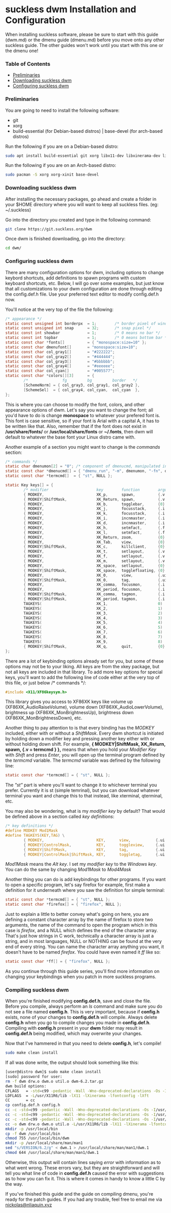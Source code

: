 # suckless dwm Installation and Configuration
When installing suckless software, please be sure to start with this guide (dwm.md) or the dmenu guide (dmenu.md) before you move onto any other suckless guide. The other guides won't work until you start with this one or the dmenu one!


### Table of Contents
 - [Preliminaries](#preliminaries)
 - [Downloading suckless dwm](#downloading-suckless-dwm)
 - [Configuring suckless dwm](#configuring-suckless-dwm)


### Preliminaries
You are going to need to install the following software:
 - git
 - xorg
 - build-essential (for Debian-based distros) | base-devel (for arch-based distros)

Run the following if you are on a Debian-based distro:
```bash
sudo apt install build-essential git xorg libx11-dev libxinerama-dev libxft-dev libwebkit2gtk-4.0-dev
```

Run the following if you are on an Arch-based distro:
```bash
sudo pacman -S xorg xorg-xinit base-devel
```

### Downloading suckless dwm
After installing the necessary packages, go ahead and create a folder in your $HOME directory where you will want to keep all suckless files. (eg: ~/.suckless)

Go into the directory you created and type in the following command:
```bash
git clone https://git.suckless.org/dwm
```

Once dwm is finished downloading, go into the directory:
```bash
cd dwm/
```

### Configuring suckless dwm
There are many configuration options for dwm, including options to change keybord shortcuts, add definitions to spawn programs with custom keyboard shortcuts, etc. Below, I will go over some examples, but just know that all customizations to your dwm configuration are done through editing the config.def.h file. Use your preferred text editor to modify config.def.h now.

You'll notice at the very top of the file the following:
```c
/* appearance */
static const unsigned int borderpx  = 1;        /* border pixel of windows */
static const unsigned int snap      = 32;       /* snap pixel */
static const int showbar            = 1;        /* 0 means no bar */
static const int topbar             = 1;        /* 0 means bottom bar */
static const char *fonts[]          = { "monospace:size=10" };
static const char dmenufont[]       = "monospace:size=10";
static const char col_gray1[]       = "#222222";
static const char col_gray2[]       = "#444444";
static const char col_gray3[]       = "#bbbbbb";
static const char col_gray4[]       = "#eeeeee";
static const char col_cyan[]        = "#005577";
static const char *colors[][3]      = {
        /*               fg         bg         border   */
        [SchemeNorm] = { col_gray3, col_gray1, col_gray2 },
        [SchemeSel]  = { col_gray4, col_cyan,  col_cyan  },
};
```

This is where you can choose to modify the font, colors, and other appearance options of dwm. Let's say you want to change the font; all you'd have to do is change **monospace** to whatever your prefered font is. This font is case sensitive, so if your font is Arial with a capital A, it has to be written like that. Also, remember that if the font does not exist in **/usr/share/fonts/** or **/usr/local/share/fonts** or **~/.fonts**, then dwm will default to whatever the base font your Linux distro came with.

Another example of a section you might want to change is the *commands* section:
```c
/* commands */
static char dmenumon[2] = "0"; /* component of dmenucmd, manipulated in spawn() */
static const char *dmenucmd[] = { "dmenu_run", "-m", dmenumon, "-fn", dmenufont, "-nb", col_gray1, "-nf", col_gray3, "-sb", col_cyan, "-sf", col_gray4, NULL };
static const char *termcmd[]  = { "st", NULL };

static Key keys[] = {
        /* modifier                     key        function        argument */
        { MODKEY,                       XK_p,      spawn,          {.v = dmenucmd } },
        { MODKEY|ShiftMask,             XK_Return, spawn,          {.v = termcmd } },
        { MODKEY,                       XK_b,      togglebar,      {0} },
        { MODKEY,                       XK_j,      focusstack,     {.i = +1 } },
        { MODKEY,                       XK_k,      focusstack,     {.i = -1 } },
        { MODKEY,                       XK_i,      incnmaster,     {.i = +1 } },
        { MODKEY,                       XK_d,      incnmaster,     {.i = -1 } },
        { MODKEY,                       XK_h,      setmfact,       {.f = -0.05} },
        { MODKEY,                       XK_l,      setmfact,       {.f = +0.05} },
        { MODKEY,                       XK_Return, zoom,           {0} },
        { MODKEY,                       XK_Tab,    view,           {0} },
        { MODKEY|ShiftMask,             XK_c,      killclient,     {0} },
        { MODKEY,                       XK_t,      setlayout,      {.v = &layouts[0]} },
        { MODKEY,                       XK_f,      setlayout,      {.v = &layouts[1]} },
        { MODKEY,                       XK_m,      setlayout,      {.v = &layouts[2]} },
        { MODKEY,                       XK_space,  setlayout,      {0} },
        { MODKEY|ShiftMask,             XK_space,  togglefloating, {0} },
        { MODKEY,                       XK_0,      view,           {.ui = ~0 } },
        { MODKEY|ShiftMask,             XK_0,      tag,            {.ui = ~0 } },
        { MODKEY,                       XK_comma,  focusmon,       {.i = -1 } },
        { MODKEY,                       XK_period, focusmon,       {.i = +1 } },
        { MODKEY|ShiftMask,             XK_comma,  tagmon,         {.i = -1 } },
        { MODKEY|ShiftMask,             XK_period, tagmon,         {.i = +1 } },
        TAGKEYS(                        XK_1,                      0)
        TAGKEYS(                        XK_2,                      1)
        TAGKEYS(                        XK_3,                      2)
        TAGKEYS(                        XK_4,                      3)
        TAGKEYS(                        XK_5,                      4)
        TAGKEYS(                        XK_6,                      5)
        TAGKEYS(                        XK_7,                      6)
        TAGKEYS(                        XK_8,                      7)
        TAGKEYS(                        XK_9,                      8)
        { MODKEY|ShiftMask,             XK_q,      quit,           {0} },
};
```

There are a lot of keybinding options already set for you, but some of these options may not be to your liking. All keys are from the xkey package, but not all keys are included in that library. To add more key options for special keys, you'll want to add the following line of code either at the very top of this file, or just below /* commands */:
```c
#include <X11/XF86keysym.h>
```

This library gives you access to XF86XK keys like volume up (XF86XK_AudioRaiseVolume), volume down (XF86XK_AudioLowerVolume), brightness up (XF86XK_MonBrightnessUp), brightness down (XF86XK_MonBrightnessDown), etc.

Another thing to pay attention to is that every binding has the *MODKEY* included, either with or without a *ShiftMask*. Every dwm shortcut is initiated by holding down a modifier key and pressing another key either with or without holding down shift. For example, **{ MODKEY|ShiftMask, XK_Return, spawn, {.v = termcmd } },** means that when you hold your *Modifier Key* with *Shift* and press *Enter*, you will open up the terminal program defined by the *termcmd* variable. The *termcmd* variable was defined by the following line: 
```c
static const char *termcmd[] = { "st", NULL };
```

The *"st"* part is where you'll want to change it to whichever terminal you prefer. Currently it is st (simple temrinal), but you can download whatever terminal you want and change this to that instead, like xterminal, qterminal, etc.

You may also be wondering, what is my *modifier key* by default? That would be defined above in a section called *key definitions*:
```c
/* key definitions */
#define MODKEY Mod1Mask
#define TAGKEYS(KEY,TAG) \
        { MODKEY,                       KEY,      view,           {.ui = 1 << TAG} }, \
        { MODKEY|ControlMask,           KEY,      toggleview,     {.ui = 1 << TAG} }, \
        { MODKEY|ShiftMask,             KEY,      tag,            {.ui = 1 << TAG} }, \
        { MODKEY|ControlMask|ShiftMask, KEY,      toggletag,      {.ui = 1 << TAG} },
```

*Mod1Mask* means the *Alt key*. I set my *modifier key* to the *Windows key*. You can do the same by changing *Mod1Mask* to *Mod4Mask*

Another thing you can do is add keybindings for other programs. If you want to open a specific program, let's say firefox for example, first make a definition for it underneath where you saw the definition for simple terminal:
```c
static const char *termcmd[] = { "st", NULL };
static const char *firefox[] = { "firefox", NULL };
```

Just to explain a little to better convey what's going on here, you are defining a constant character array by the name of firefox to store two arguments, the name of the command to open the program which in this case is *firefox*, and a NULL which defines the end of the character array. That's just how strings in C work, technically a character array is just a string, and in most languages, NULL or NOTHING can be found at the very end of every string. You can name the character array anything you want, it doesn't have to be named *firefox*. You could have even named it *ff* like so:
```c
static const char *ff[] = { "firefox", NULL };
```

As you continue through this guide series, you'll find more information on changing your keybindings when you patch in more suckless programs.


### Compiling suckless dwm
When you're finished modifying **config.def.h**, save and close the file. Before you compile, always perform an *ls* command and make sure you do not see a file named **config.h**. This is very important, because if **config.h** exists, none of your changes to **config.def.h** will compile. Always delete **config.h** when you go to compile changes you made in **config.def.h**. Compiling with **config.h** present in your **dwm** folder may result in **config.def.h** being modified, which may overwrite your changes.

Now that I've hammered in that you need to delete **config.h**, let's compile!
```bash
sudo make clean install
```

If all was done write, the output should look something like this:
```bash
[user@distro dwm]$ sudo make clean install
[sudo] password for user: 
rm -f dwm drw.o dwm.o util.o dwm-6.2.tar.gz
dwm build options:
CFLAGS   = -std=c99 -pedantic -Wall -Wno-deprecated-declarations -Os -I/usr/X11R6/include -I/usr/include/freetype2 -D_DEFAULT_SOURCE -D_BSD_SOURCE -D_POSIX_C_SOURCE=200809L -DVERSION="6.2" -DXINERAMA
LDFLAGS  = -L/usr/X11R6/lib -lX11 -lXinerama -lfontconfig -lXft
CC       = cc
cp config.def.h config.h
cc -c -std=c99 -pedantic -Wall -Wno-deprecated-declarations -Os -I/usr/X11R6/include -I/usr/include/freetype2 -D_DEFAULT_SOURCE -D_BSD_SOURCE -D_POSIX_C_SOURCE=200809L -DVERSION=\"6.2\" -DXINERAMA drw.c
cc -c -std=c99 -pedantic -Wall -Wno-deprecated-declarations -Os -I/usr/X11R6/include -I/usr/include/freetype2 -D_DEFAULT_SOURCE -D_BSD_SOURCE -D_POSIX_C_SOURCE=200809L -DVERSION=\"6.2\" -DXINERAMA dwm.c
cc -c -std=c99 -pedantic -Wall -Wno-deprecated-declarations -Os -I/usr/X11R6/include -I/usr/include/freetype2 -D_DEFAULT_SOURCE -D_BSD_SOURCE -D_POSIX_C_SOURCE=200809L -DVERSION=\"6.2\" -DXINERAMA util.c
cc -o dwm drw.o dwm.o util.o -L/usr/X11R6/lib -lX11 -lXinerama -lfontconfig -lXft
mkdir -p /usr/local/bin
cp -f dwm /usr/local/bin
chmod 755 /usr/local/bin/dwm
mkdir -p /usr/local/share/man/man1
sed "s/VERSION/6.2/g" < dwm.1 > /usr/local/share/man/man1/dwm.1
chmod 644 /usr/local/share/man/man1/dwm.1
```

Otherwise, this output will contain lines saying *error* with information as to what went wrong. These errors vary, but they are straightforward and will tell you what line of code in **config.def.h** caused the error with suggestions as to how you can fix it. This is where it comes in handy to know a little C by the way.

If you've finished this guide and the guide on compiling dmenu, you're ready for the patch guides. If you had any trouble, feel free to email me via nickolas@nliaquin.xyz
